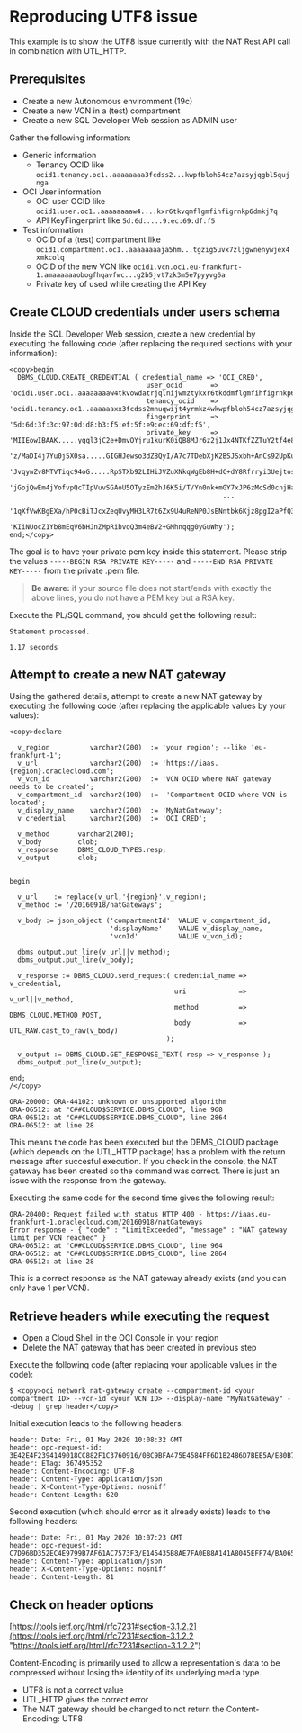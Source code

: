 # Reproducing UTF8 issue #

This example is to show the UTF8 issue currently with the NAT Rest API call in combination with UTL_HTTP.

## Prerequisites ##

- Create a new Autonomous enviromment (19c)
- Create a new VCN in a (test) compartment
- Create a new SQL Developer Web session as ADMIN user

Gather the following information:

- Generic information
	- Tenancy OCID like `ocid1.tenancy.oc1..aaaaaaaa3fcdss2...kwpfbloh54cz7azsyjqgbl5qujnga`
- OCI User information
	- OCI user OCID like `ocid1.user.oc1..aaaaaaaaw4....kxr6tkvqmflgmfihfigrnkp6dmkj7q`
	- API KeyFingerprint like `5d:6d:....9:ec:69:df:f5`
- Test information
	- OCID of a (test) compartment like `ocid1.compartment.oc1..aaaaaaaaja5hm...tgzig5uvx7zljgwnenywjex4xmkcolq`
	- OCID of the new VCN like `ocid1.vcn.oc1.eu-frankfurt-1.amaaaaaaobogfhqavfwc...g2b5jvt7zk3m5e7pyyvg6a` 
	- Private key of used while creating the API Key

## Create CLOUD credentials under users schema ##

Inside the SQL Developer Web session, create a new credential by executing the following code (after replacing the required sections with your information):

````
<copy>begin
  DBMS_CLOUD.CREATE_CREDENTIAL ( credential_name => 'OCI_CRED',
                                  user_ocid       => 'ocid1.user.oc1..aaaaaaaaw4tkvowdatrjqlnijwmztykxr6tkddmflgmfihfigrnkp6dmkj7q',
                                  tenancy_ocid    => 'ocid1.tenancy.oc1..aaaaaaxx3fcdss2mnuqwijt4yrmkz4wkwpfbloh54cz7azsyjqgbl5quaaga',
                                  fingerprint     => '5d:6d:3f:3c:97:0d:d8:b3:f5:ef:5f:e9:ec:69:df:f5',
                                  private_key     => 'MIIEowIBAAK.....yqql3jC2e+DmvOYjru1kurK0iQB8MJr6z2j1Jx4NTKfZZTuY2tf4e8Ai8Yf3VrAk5mU1ehRQa8rirujoDuOECyzZqBCXaP.....Ltu9KPRvdq3X/'||
                                                     'z/MaDI4j7Yu0j5X0sa.....GIGHJewso3dZ8QyI/A7c7TDebXjK2BSJSxbh+AnCs92UpKu6GJpo9SSeM3n0sIg5iQ.....YWTCqE4KPr9aWSUD7kej9teoTRYEmUpPtD'||
                                                     'JvqywZv8MTVTiqc94oG.....RpSTXb92LIHiJVZuXNkqWgEb8H+dC+dY8Rfrryi3Uejtosjo9bA+BjBdIRm6Y56ojNEGdacbXOdvfwIDAQABAoIBADEtrag4C+ANmBAY'||
                                                     'jGojQwEm4jYofvpQcTIpVuvSGAoU5OTyzEm2hJ6K5i/T/Yn0nk+mGY7xJP6zMcSd0cnjHaSUkpB8zjDynidFdpiCgnJHs8eqj5PHeve2+jLnZr489i6yC1W5mp66++g2'||
                                                     ...
                                                     '1qXfVwKBgEXa/hP0cBiTJcxZeqUvyMH3LR7t6Zx9U4uReNP0JsENntbk6Kjz8pgI2aPfQ39V2eZzBCO8S6lJbdtGV6HNCLTNMNtFfjilq8EVu5RcoQXhZGOiasz8opVD'||
                                                     'KIiNUocZ1Yb8mEqV6bHJnZMpRibvoQ3m4eBV2+GMhnqqg0yGuWhy');
end;</copy>
````

The goal is to have your private pem key inside this statement. Please strip the values `-----BEGIN RSA PRIVATE KEY-----` and 
`-----END RSA PRIVATE KEY-----` from the private .pem file. 

> **Be aware:** if your source file does not start/ends with exactly the above lines, you do not have a PEM key but a RSA key.

Execute the PL/SQL command, you should get the following result:

    Statement processed.
    
    1.17 seconds

## Attempt to create a new NAT gateway ##

Using the gathered details, attempt to create a new NAT gateway by executing the following code (after replacing the applicable values by your values):

````
<copy>declare

  v_region          varchar2(200)  := 'your region'; --like 'eu-frankfurt-1';
  v_url             varchar2(200)  := 'https://iaas.{region}.oraclecloud.com';
  v_vcn_id          varchar2(200)  := 'VCN OCID where NAT gateway needs to be created';
  v_compartment_id  varchar2(100)  :=  'Compartment OCID where VCN is located';
  v_display_name    varchar2(200)  := 'MyNatGateway';
  v_credential      varchar2(200)  := 'OCI_CRED';

  v_method       varchar2(200);
  v_body         clob;
  v_response     DBMS_CLOUD_TYPES.resp;
  v_output       clob;


begin

  v_url    := replace(v_url,'{region}',v_region);
  v_method := '/20160918/natGateways';

  v_body := json_object ('compartmentId'  VALUE v_compartment_id,
                         'displayName'    VALUE v_display_name,
                         'vcnId'          VALUE v_vcn_id);
                            
  dbms_output.put_line(v_url||v_method);
  dbms_output.put_line(v_body);

  v_response := DBMS_CLOUD.send_request( credential_name => v_credential,
                                         uri             => v_url||v_method,
                                         method          => DBMS_CLOUD.METHOD_POST,
                                         body            => UTL_RAW.cast_to_raw(v_body)
                                       );

  v_output := DBMS_CLOUD.GET_RESPONSE_TEXT( resp => v_response );
  dbms_output.put_line(v_output);
                                         
end;
/</copy>

ORA-20000: ORA-44102: unknown or unsupported algorithm 
ORA-06512: at "C##CLOUD$SERVICE.DBMS_CLOUD", line 968 
ORA-06512: at "C##CLOUD$SERVICE.DBMS_CLOUD", line 2864 
ORA-06512: at line 28
````

This means the code has been executed but the DBMS_CLOUD package (which depends on the UTL_HTTP package) has a problem with the return message after succesful execution. If you check in the console, the NAT gateway has been created so the command was correct. There is just an issue with the response from the gateway.

Executing the same code for the second time gives the following result:

````
ORA-20400: Request failed with status HTTP 400 - https://iaas.eu-frankfurt-1.oraclecloud.com/20160918/natGateways 
Error response - { "code" : "LimitExceeded", "message" : "NAT gateway limit per VCN reached" }
ORA-06512: at "C##CLOUD$SERVICE.DBMS_CLOUD", line 964 
ORA-06512: at "C##CLOUD$SERVICE.DBMS_CLOUD", line 2864 
ORA-06512: at line 28
````

This is a correct response as the NAT gateway already exists (and you can only have 1 per VCN).

## Retrieve headers while executing the request ##

- Open a Cloud Shell in the OCI Console in your region
- Delete the NAT gateway that has been created in previous step

Execute the following code (after replacing your applicable values in the code):

````
$ <copy>oci network nat-gateway create --compartment-id <your compartment ID> --vcn-id <your VCN ID> --display-name "MyNatGateway" --debug | grep header</copy>
````

Initial execution leads to the following headers:

````
header: Date: Fri, 01 May 2020 10:08:32 GMT
header: opc-request-id: 3E42E4F2394149018CC882F1C3760916/0BC9BFA475E4584FF6D1B2486D7BEE5A/E80B76B1AEB7BC635A7679C1198DB282
header: ETag: 367495352
header: Content-Encoding: UTF-8
header: Content-Type: application/json
header: X-Content-Type-Options: nosniff
header: Content-Length: 620
````

Second execution (which should error as it already exists) leads to the following headers:

````
header: Date: Fri, 01 May 2020 10:07:23 GMT
header: opc-request-id: C7D96BD352EC4E9799B7AF61AC7573F3/E145435B8AE7FA0EB8A141A8045EFF74/BA065C38C544642E38AEA17B44ADF4F5
header: Content-Type: application/json
header: X-Content-Type-Options: nosniff
header: Content-Length: 81
````

## Check on header options ##

[https://tools.ietf.org/html/rfc7231#section-3.1.2.2](https://tools.ietf.org/html/rfc7231#section-3.1.2.2 "https://tools.ietf.org/html/rfc7231#section-3.1.2.2")

Content-Encoding is primarily used to allow a representation's data to be compressed without losing the identity of its underlying media type.

- UTF8 is not a correct value
- UTL_HTTP gives the correct error
- The NAT gateway should be changed to not return the Content-Encoding: UTF8

